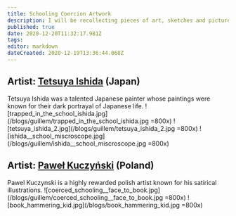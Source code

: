 ```yaml
---
title: Schooling Coercion Artwork
description: I will be recollecting pieces of art, sketches and pictures that metaphorically show the reality of the coercion in the schooling system.
published: true
date: 2020-12-20T11:32:17.981Z
tags: 
editor: markdown
dateCreated: 2020-12-19T13:36:44.068Z
---
```


## Artist: [Tetsuya Ishida](https://en.wikipedia.org/wiki/Tetsuya_Ishida) (Japan)
Tetsuya Ishida was a talented Japanese painter whose paintings were known for their dark portrayal of Japanese life.
![trapped_in_the_school_ishida.jpg](/blogs/guillem/trapped_in_the_school_ishida.jpg =800x)
![tetsuya_ishida_2.jpg](/blogs/guillem/tetsuya_ishida_2.jpg =800x)
![ishida__school_miscroscope.jpg](/blogs/guillem/ishida__school_miscroscope.jpg =800x)


## Artist: [Paweł Kuczyński](https://en.wikipedia.org/wiki/Pawe%C5%82_Kuczy%C5%84ski) (Poland)
Pawel Kuczynski is a highly rewarded polish artist known for his satirical illustrations.
![coerced_schooling__face_to_book.jpg](/blogs/guillem/coerced_schooling__face_to_book.jpg =800x)
![book_hammering_kid.jpg](/blogs/book_hammering_kid.jpg =800x)
